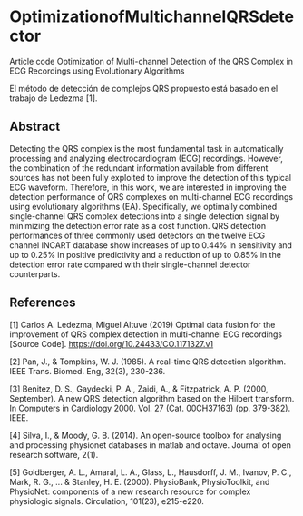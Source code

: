 # OptimizationofMultichannelQRSdetector
Article code Optimization of Multi-channel Detection of the QRS Complex in ECG Recordings using Evolutionary Algorithms

El método de detección de complejos QRS propuesto está basado en el trabajo de Ledezma [1]. 

## Abstract
Detecting the QRS complex is the most fundamental task in automatically processing and analyzing electrocardiogram (ECG) recordings. However, the combination of the redundant information available from different sources has not been fully exploited to improve the detection of this typical ECG waveform. Therefore, in this work, we are interested in improving the detection performance of QRS complexes on multi-channel ECG recordings using evolutionary algorithms (EA). Specifically, we optimally combined single-channel QRS complex detections into a single detection signal by minimizing the detection error rate as a cost function. QRS detection performances of three commonly used detectors on the twelve ECG channel INCART database show increases of up to 0.44\% in sensitivity and up to 0.25\% in positive predictivity and a reduction of up to 0.85% in the detection error rate compared with their single-channel detector counterparts. 

## References

[1] Carlos A. Ledezma, Miguel Altuve (2019) Optimal data fusion for the improvement of QRS complex detection in multi-channel ECG recordings [Source Code]. https://doi.org/10.24433/CO.1171327.v1

[2] Pan, J., & Tompkins, W. J. (1985). A real-time QRS detection algorithm. IEEE Trans. Biomed. Eng, 32(3), 230-236.

[3] Benitez, D. S., Gaydecki, P. A., Zaidi, A., & Fitzpatrick, A. P. (2000, September). A new QRS detection algorithm based on the Hilbert transform. In Computers in Cardiology 2000. Vol. 27 (Cat. 00CH37163) (pp. 379-382). IEEE.

[4] Silva, I., & Moody, G. B. (2014). An open-source toolbox for analysing and processing physionet databases in matlab and octave. Journal of open research software, 2(1).

[5] Goldberger, A. L., Amaral, L. A., Glass, L., Hausdorff, J. M., Ivanov, P. C., Mark, R. G., ... & Stanley, H. E. (2000). PhysioBank, PhysioToolkit, and PhysioNet: components of a new research resource for complex physiologic signals. Circulation, 101(23), e215-e220.
